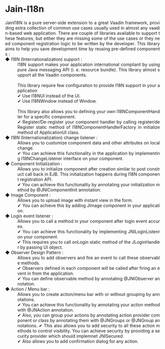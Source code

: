 Jain-I18n
=========

<dl style="width:100%;word-wrap: normal;word-break: break-all;text-align: justify;">
JainI18N is a pure server-side extension to a great Vaadin framework, providing extra collection of common use cases usually used in almost any vaadin-based web application. There are couple of libraries available to support these features, but either they are missing some of the use cases or they need component registration logic to be written by the developer. This library aims to help you save development time by reusing pre-defined components :
<br/>
<dt>◆ I18N (Internationalization) support :</dt>
<dd>	I18N support makes your application international compliant by using pure Java messaging API (i. e.  resource bundle). This library almost support all the Vaadin components.<br/>  
<br/>
This library require few configuration to provide I18N support in your application<br/>
✔ Use I18NUI instead of the UI.<br/>
✔ Use I18NWindow instead of Window.<br/>
<br/>	
This library also allows you to defining your own I18NComponentHandler for a specific component.<br/>
✔ Register/De-register your component handler by calling register/deRegister static method of I18NComponentHandlerFactory in initialize method of ApplicationUI class.<br/>
</dd>

<dt>◆ I18N (Internationalization) change listener : </dt>
<dd>	Allows you to customize component data and other attributes on local change.<br/>
✔ You can achieve this functionality in the application by implementing I18NChangeListener  interface on your component.<br/>
</dd>

<dt>◆ Component Initialization :</dt>
<dd>	Allows you to initialize component after creation similar to post construct call back in EJB. This initialization happens during I18N component registration API.<br/>
✔ You can achieve this functionality by annotating your initialization method by @JNIComponentInit annotation.<br/>
</dd>

<dt>◆ Image Component :</dt>
<dd>	Allows you to upload image with instant view in the form.<br/>
✔ You can achieve this by adding JImage component in your application.<br/>
</dd>

<dt>◆ Login event listener :</dt>
<dd>	Allows you to call a method in your component after login event accures.<br/>
✔ You can achieve this functionality by implementing JNILoginListenr on your component.<br/>
✔ This requires you to call onLogin static method of the JLoginHandler by passing UI object.<br/>
</dd>

<dt>◆ Observer Design Pattern :</dt>
<dd>	Allows you to add observers and fire an event to call these observable methods.<br/>
✔ Observers defined in each component will be called after firing an event in from the application.<br/>
✔ You can define observable method by annotating @JNIObserver annotation.<br/>
</dd>

<dt>◆ Action / Menu bar :</dt>
<dd>	Allows you to create action/menu bar with or without grouping by annotations.<br/>
✔ You can achieve this functionality by annotating your action method with @JNAction annotation.<br/>
✔ Also, you can group your actions by annotating  action provider component or class by annotating them with @JNGroups or @JNGroup annotations.
✔ This also allows you to add security to all these action methods to control visibility. You can achieve security by providing a security provider which should implemnet JNISecured.<br/>
✔ Also allows you to add confirmation dialog for any action.</dd>
</dl>
